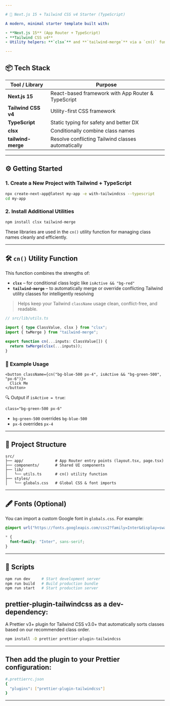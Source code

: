 ```yaml
---

# 🚀 Next.js 15 + Tailwind CSS v4 Starter (TypeScript)

A modern, minimal starter template built with:

- **Next.js 15** (App Router + TypeScript)
- **Tailwind CSS v4**
- Utility helpers: **`clsx`** and **`tailwind-merge`** via a `cn()` function for smart, conditional class handling

---
```


## 📦 Tech Stack

| Tool / Library      | Purpose                                            |
| ------------------- | -------------------------------------------------- |
| **Next.js 15**      | React-based framework with App Router & TypeScript |
| **Tailwind CSS v4** | Utility-first CSS framework                        |
| **TypeScript**      | Static typing for safety and better DX             |
| **clsx**            | Conditionally combine class names                  |
| **tailwind-merge**  | Resolve conflicting Tailwind classes automatically |

---

## ⚙️ Getting Started

### 1. Create a New Project with Tailwind + TypeScript

```bash
npx create-next-app@latest my-app -e with-tailwindcss --typescript
cd my-app
```

### 2. Install Additional Utilities

```bash
npm install clsx tailwind-merge
```

These libraries are used in the `cn()` utility function for managing class names cleanly and efficiently.

---

## 🛠️ `cn()` Utility Function

This function combines the strengths of:

- **`clsx`** – for conditional class logic like `isActive && "bg-red"`
- **`tailwind-merge`** – to automatically merge or override conflicting Tailwind utility classes for intelligently resolving

> Helps keep your Tailwind `className` usage clean, conflict-free, and readable.

```ts
// src/lib/utils.ts

import { type ClassValue, clsx } from "clsx";
import { twMerge } from "tailwind-merge";

export function cn(...inputs: ClassValue[]) {
  return twMerge(clsx(...inputs));
}
```

### 📌 Example Usage

```tsx
<button className={cn("bg-blue-500 px-4", isActive && "bg-green-500", "px-6")}>
  Click Me
</button>
```

🔍 Output if `isActive = true`:

```html
class="bg-green-500 px-6"
```

- `bg-green-500` overrides `bg-blue-500`
- `px-6` overrides `px-4`

---

## 📁 Project Structure

```
src/
├── app/              # App Router entry points (layout.tsx, page.tsx)
├── components/       # Shared UI components
├── lib/
│   └── utils.ts      # cn() utility function
├── styles/
│   └── globals.css   # Global CSS & font imports
```

---

## 🖋 Fonts (Optional)

You can import a custom Google font in `globals.css`. For example:

```css
@import url("https://fonts.googleapis.com/css2?family=Inter&display=swap");

* {
  font-family: "Inter", sans-serif;
}
```

---

## 📜 Scripts

```bash
npm run dev     # Start development server
npm run build   # Build production bundle
npm run start   # Start production server
```

## prettier-plugin-tailwindcss as a dev-dependency:

A Prettier v3+ plugin for Tailwind CSS v3.0+ that automatically sorts classes based on our recommended class order.

```bash
npm install -D prettier prettier-plugin-tailwindcss
```

---

## Then add the plugin to your Prettier configuration:

```bash
#.prettierrc.json
{
  "plugins": ["prettier-plugin-tailwindcss"]
}
```

---
